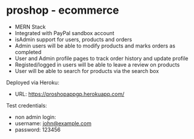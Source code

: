 # proshop - ecommerce
- MERN Stack 
- Integrated with PayPal sandbox account
- isAdmin support for users, products and orders
- Admin users will be able to modify products and marks orders as completed
- User and Admin profile pages to track order history and update profile 
- Registed/logged in users will be able to leave a review on products
- User will be able to search for products via the search box

Deployed via Heroku:
 - URL: https://proshopappgp.herokuapp.com/

Test credentials: 
 - non admin login: 
 - username: john@example.com
 - password: 123456



